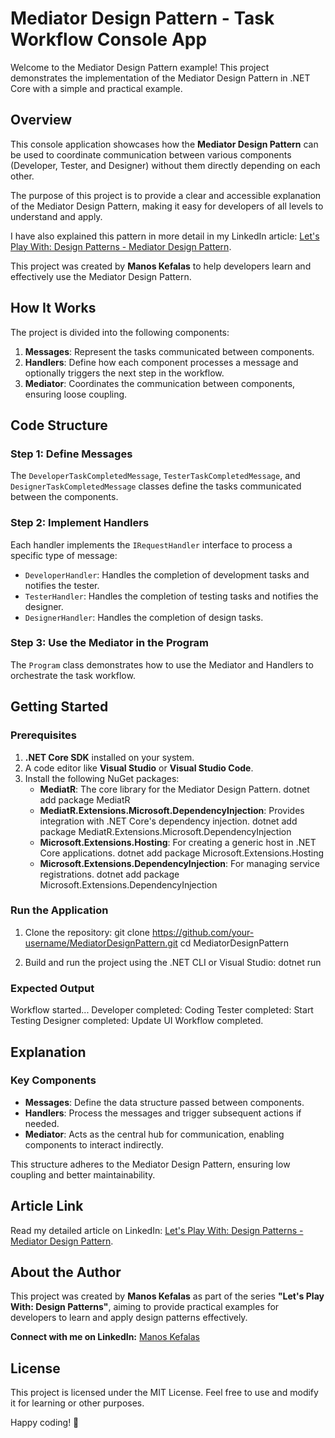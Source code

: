 # Mediator Design Pattern - Task Workflow Console App

Welcome to the Mediator Design Pattern example! This project demonstrates the implementation of the Mediator Design Pattern in .NET Core with a simple and practical example.

## **Overview**
This console application showcases how the **Mediator Design Pattern** can be used to coordinate communication between various components (Developer, Tester, and Designer) without them directly depending on each other.

The purpose of this project is to provide a clear and accessible explanation of the Mediator Design Pattern, making it easy for developers of all levels to understand and apply.

I have also explained this pattern in more detail in my LinkedIn article: [Let's Play With: Design Patterns - Mediator Design Pattern](https://www.linkedin.com/pulse/lets-play-design-patterns-manos-kefalas-a4zif/).

This project was created by **Manos Kefalas** to help developers learn and effectively use the Mediator Design Pattern.

## **How It Works**
The project is divided into the following components:
1. **Messages**: Represent the tasks communicated between components.
2. **Handlers**: Define how each component processes a message and optionally triggers the next step in the workflow.
3. **Mediator**: Coordinates the communication between components, ensuring loose coupling.

## **Code Structure**

### **Step 1: Define Messages**
The `DeveloperTaskCompletedMessage`, `TesterTaskCompletedMessage`, and `DesignerTaskCompletedMessage` classes define the tasks communicated between the components.

### **Step 2: Implement Handlers**
Each handler implements the `IRequestHandler` interface to process a specific type of message:
- `DeveloperHandler`: Handles the completion of development tasks and notifies the tester.
- `TesterHandler`: Handles the completion of testing tasks and notifies the designer.
- `DesignerHandler`: Handles the completion of design tasks.

### **Step 3: Use the Mediator in the Program**
The `Program` class demonstrates how to use the Mediator and Handlers to orchestrate the task workflow.

## **Getting Started**

### Prerequisites
1. **.NET Core SDK** installed on your system.
2. A code editor like **Visual Studio** or **Visual Studio Code**.
3. Install the following NuGet packages:
   - **MediatR**: The core library for the Mediator Design Pattern.
     dotnet add package MediatR
   - **MediatR.Extensions.Microsoft.DependencyInjection**: Provides integration with .NET Core's dependency injection.
    dotnet add package MediatR.Extensions.Microsoft.DependencyInjection
   - **Microsoft.Extensions.Hosting**: For creating a generic host in .NET Core applications.
    dotnet add package Microsoft.Extensions.Hosting
   - **Microsoft.Extensions.DependencyInjection**: For managing service registrations.
     dotnet add package Microsoft.Extensions.DependencyInjection

### Run the Application
1. Clone the repository:
   git clone https://github.com/your-username/MediatorDesignPattern.git
   cd MediatorDesignPattern

2. Build and run the project using the .NET CLI or Visual Studio:
   dotnet run

### Expected Output
Workflow started...
Developer completed: Coding
Tester completed: Start Testing
Designer completed: Update UI
Workflow completed.

## **Explanation**

### Key Components
- **Messages**: Define the data structure passed between components.
- **Handlers**: Process the messages and trigger subsequent actions if needed.
- **Mediator**: Acts as the central hub for communication, enabling components to interact indirectly.

This structure adheres to the Mediator Design Pattern, ensuring low coupling and better maintainability.

## **Article Link**
Read my detailed article on LinkedIn: [Let's Play With: Design Patterns - Mediator Design Pattern](https://www.linkedin.com/pulse/lets-play-design-patterns-manos-kefalas-a4zif/).

## **About the Author**
This project was created by **Manos Kefalas** as part of the series **"Let's Play With: Design Patterns"**, aiming to provide practical examples for developers to learn and apply design patterns effectively.

**Connect with me on LinkedIn:** [Manos Kefalas](https://www.linkedin.com/in/manos-kefalas-96b1a3121/)

## **License**
This project is licensed under the MIT License. Feel free to use and modify it for learning or other purposes.

Happy coding! 🎉
